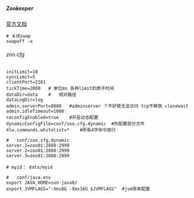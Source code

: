 ##### Zookeeper

[官方文档](http://zookeeper.apache.org/doc/r3.5.6/)

```shell
# 关闭swap
swapoff -a
```

###### zoo.cfg

```shell
initLimit=10
syncLimit=5
clientPort=2181
tickTime=2000	# 单位ms 各种limit的原子时间 
dataDir=data	#	相对路径
dataLogDir=log
admin.serverPort=8080	#adminserver ？不好使无法访问 tcp不释放 closewait
admin.idleTimeout=1000
reconfigEnabled=true	#开启动态配置
dynamicConfigFile=conf/zoo.cfg.dynamic	#热配置部分文件
4lw.commands.whitelist=*	#所有4字命令放行
```

```shell
#	conf/zoo.zfg.dynamic
server.1=zoo01:2888:2999
server.2=zoo01:2888:2999
server.3=zoo01:2888:2999

# myid： data/myid
```

```shell
#	conf/java.env
export JAVA_HOME=sun-java8/
export JVMFLAGS="-Xms8G -Xmx16G $JVMFLAGS"	#jvm简单配置 
```

